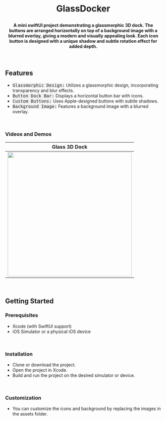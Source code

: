 # <p align="center"><b>GlassDocker</b></p>


#### <p align="center"> A mini swiftUI project demonstrating a glassmorphic 3D dock. The buttons are arranged horizontally on top of a background image with a blurred overlay, giving a modern and visually appealing look. Each icon button is designed with a unique shadow and subtle rotation effect for added depth.
</p>

<br>

## **Features**
- <kbd style="background-color: #f0f0f0">Glassmorphic Design:</kbd> Utilizes a glassmorphic design, incorporating transparency and blur effects.
- <kbd style="background-color: #f0f0f0">Button Dock Bar:</kbd> Displays a horizontal button bar with icons.
- <kbd style="background-color: #f0f0f0">Custom Buttons:</kbd> Uses Apple-designed buttons with subtle shadows.
- <kbd style="background-color: #f0f0f0">Background Image:</kbd> Features a background image with a blurred overlay.

<br>

### **Videos and Demos**

| Glass 3D Dock |
|:---------------:|
|<img width="400" src="https://github.com/ZelynaFarrell/GlassDocker/assets/117409535/f9ffb2d7-6299-48ba-a362-8eb24197aa2f">|


<br>

## **Getting Started**

### **Prerequisites**
- Xcode (with SwiftUI support)
- iOS Simulator or a physical iOS device

<br>

### **Installation**
- Clone or download the project.
- Open the project in Xcode.
- Build and run the project on the desired simulator or device.

<br>

### **Customization**
- You can customize the icons and background by replacing the images in the assets folder.
